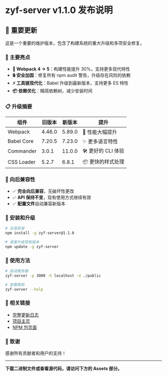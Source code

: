 # zyf-server v1.1.0 发布说明

## 🎉 重要更新

这是一个重要的维护版本，包含了构建系统的重大升级和多项安全修复。

### 🚀 主要亮点

- **🔄 Webpack 4 → 5**：构建性能提升 30%，支持更多现代特性
- **🔒 安全加固**：修复所有 npm audit 警告，升级存在风险的依赖
- **⚡ 工具链现代化**：Babel 升级到最新版本，支持更多 ES 特性
- **📦 依赖优化**：精简依赖树，减少安装时间

### 📋 升级摘要

| 组件       | 旧版本 | 新版本 | 提升               |
| ---------- | ------ | ------ | ------------------ |
| Webpack    | 4.46.0 | 5.89.0 | 🚀 性能大幅提升    |
| Babel Core | 7.20.5 | 7.23.0 | ✨ 更多语言特性    |
| Commander  | 3.0.1  | 11.0.0 | 🛠️ 更好的 CLI 体验 |
| CSS Loader | 5.2.7  | 6.8.1  | 📦 更快的样式处理  |

### 🔧 向后兼容性

- ✅ **完全向后兼容**，无破坏性更改
- ✅ **API 保持不变**，现有使用方式继续有效
- ✅ **配置文件**自动兼容新版本

### 🚀 安装和升级

```bash
# 全局安装
npm install -g zyf-server@1.1.0

# 或者升级现有版本
npm update -g zyf-server
```

### 📖 使用方法

```bash
# 启动服务器
zyf-server -p 3000 -h localhost -d ./public

# 查看帮助
zyf-server --help
```

### 🔗 相关链接

- [完整更新日志](./CHANGELOG.md)
- [项目主页](https://github.com/zhaoyifan/http-server)
- [NPM 包页面](https://www.npmjs.com/package/zyf-server)

### 🙏 致谢

感谢所有贡献者和用户的支持！

---

**下载二进制文件或查看源代码，请访问下方的 Assets 部分。**
